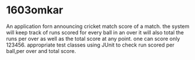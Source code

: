# 1603omkar
An application forn announcing cricket match score of a match.
the system will keep track of runs scored for every ball in an over
it will also total the runs per over as well as the total score at any point.
one can score only 123456.
appropriate test classes using JUnit to check run scored per ball,per over and total score.
